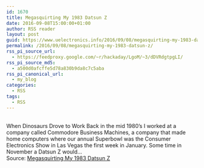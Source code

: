 ```yaml
---
id: 1670
title: Megasquirting My 1983 Datsun Z
date: 2016-09-08T15:00:00+01:00
author: RSS reader
layout: post
guid: https://www.uelectronics.info/2016/09/08/megasquirting-my-1983-datsun-z/
permalink: /2016/09/08/megasquirting-my-1983-datsun-z/
rss_pi_source_url:
  - https://feedproxy.google.com/~r/hackaday/LgoM/~3/dDVRdgtpgLI/
rss_pi_source_md5:
  - a500d0afcffe5d78a830b9da8c7c5aba
rss_pi_canonical_url:
  - my_blog
categories:
  - RSS
tags:
  - RSS
---
```

&#013;  
When Dinosaurs Drove to Work Back in the mid 1980’s I worked at a company called Commodore Business Machines, a company that made home computers where our annual Superbowl was the Consumer Electronics Show in Las Vegas the first week in January. Some time in November a Datsun Z would…&#013;  
Source: <a href="https://feedproxy.google.com/~r/hackaday/LgoM/~3/dDVRdgtpgLI/" target="_blank">Megasquirting My 1983 Datsun Z</a>